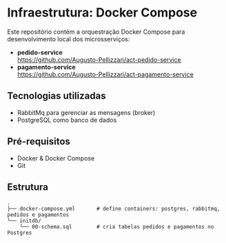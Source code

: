 # Infraestrutura: Docker Compose

Este repositório contém a orquestração Docker Compose para desenvolvimento local dos microsserviços:

- **pedido-service**  
  https://github.com/Augusto-Pellizzari/act-pedido-service  
- **pagamento-service**  
  https://github.com/Augusto-Pellizzari/act-pagamento-service

## Tecnologias utilizadas
- RabbitMq para gerenciar as mensagens (broker)
- PostgreSQL como banco de dados

## Pré-requisitos

- Docker & Docker Compose
- Git

## Estrutura

```text
.
├── docker-compose.yml       # define containers: postgres, rabbitmq, pedidos e pagamentos
└── initdb/
    └── 00-schema.sql        # cria tabelas pedidos e pagamentos no Postgres

